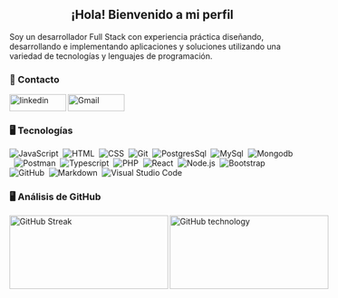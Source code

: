 <div align="center">
  <h2>¡Hola! Bienvenido a mi perfil </h2>
</div>
<div>
  <p>
    Soy un desarrollador Full Stack con experiencia práctica diseñando, desarrollando e implementando aplicaciones y soluciones utilizando una variedad de tecnologías y lenguajes de programación.
  </p>
</div>

<h3>📲 Contacto</h3>
<div style="display:flex; column-gap: 3px">
<a href="https://www.linkedin.com/public-profile/settings?trk=d_flagship3_profile_self_view_public_profile" target="_blank">
  <img src="https://img.shields.io/badge/linkedin-%2300acee.svg?color=405DE6&style=for-the-badge&logo=linkedin&logoColor=white" alt="linkedin" height="30px" width="100px"/>
</a>

<a href="mailto:jhoneinsteing@gmail.com" target="_blank" >
  <img src="https://img.shields.io/badge/-Gmail-D14836?style=for-the-badge&logo=Gmail&logoColor=white" alt="Gmail" height="30px" width="100px"></img>
</a>
</div>

<h3>🖥️ Tecnologías</h3>

![JavaScript](https://img.shields.io/badge/-JavaScript-05122A?style=flat&logo=javascript)&nbsp;
![HTML](https://img.shields.io/badge/-HTML-05122A?style=flat&logo=HTML5)&nbsp;
![CSS](https://img.shields.io/badge/-CSS-05122A?style=flat&logo=CSS3&logoColor=1572B6)&nbsp;
![Git](https://img.shields.io/badge/-Git-05122A?style=flat&logo=git)&nbsp;
![PostgresSql](https://img.shields.io/badge/Postgresql-05122A?style=flat&logo=postgresql)&nbsp;
![MySql](https://img.shields.io/badge/MySQL-05122A?style=flat&logo=mysql)&nbsp;
![Mongodb](https://img.shields.io/badge/mongodb-05122A?style=flat&logo=mongodb)&nbsp;
![Postman](https://img.shields.io/badge/postman-05122A?style=flat&logo=postman)&nbsp;
![Typescript](https://img.shields.io/badge/Typescript-05122A?style=flat&logo=typescript)&nbsp;
![PHP](https://img.shields.io/badge/logo-php-blue?logo=PHP)&nbsp;
![React](https://img.shields.io/badge/-React-05122A?style=flat&logo=react)&nbsp;
![Node.js](https://img.shields.io/badge/-Node.js-05122A?style=flat&logo=node.js)&nbsp;
![Bootstrap](https://img.shields.io/badge/-Bootstrap-05122A?style=flat&logo=bootstrap&logoColor=563D7C)&nbsp;
![GitHub](https://img.shields.io/badge/-GitHub-05122A?style=flat&logo=github)&nbsp;
![Markdown](https://img.shields.io/badge/-Markdown-05122A?style=flat&logo=markdown)&nbsp;
![Visual Studio Code](https://img.shields.io/badge/-Visual%20Studio%20Code-05122A?style=flat&logo=visual-studio-code&logoColor=007ACC)&nbsp;

<h3>🖥️ Análisis de GitHub</h3>
<div style="display:flex; column-gap: 3px">
  <img src="https://github-readme-streak-stats.herokuapp.com?user=EinsteingCastiblanco&theme=dark&hide_border=true&locale=es" alt="GitHub Streak" width="280px" height="130px"/>

  <img src="https://github-readme-stats.vercel.app/api/top-langs/?username=EinsteingCastiblanco&hide_progress=true&theme=dark&hide_border=true&locale=es" alt="GitHub technology" width="280px"  height="130px"/>
</div>
